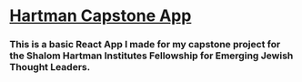 # [Hartman Capstone App](https://sec05.github.io/hartman-capstone/)

### This is a basic React App I made for my capstone project for the Shalom Hartman Institutes Fellowship for Emerging Jewish Thought Leaders.